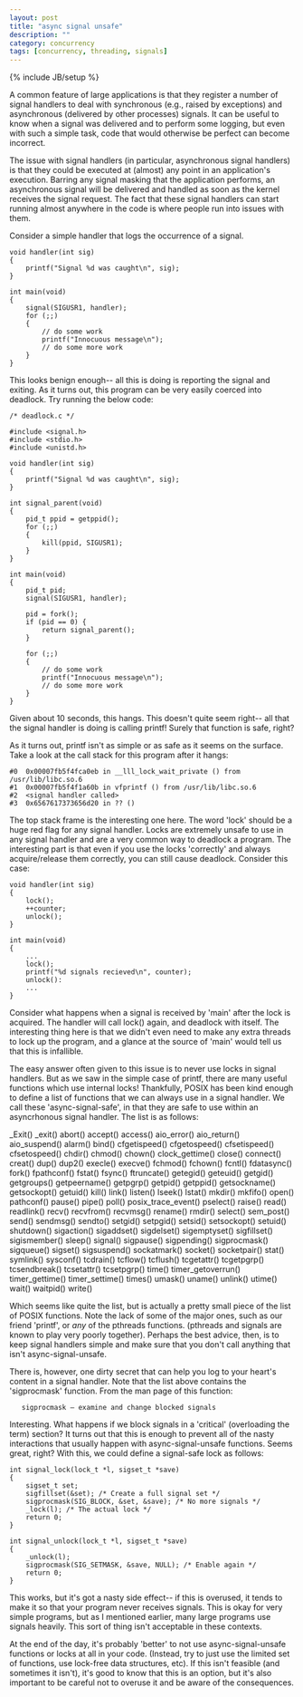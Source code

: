 ```yaml
---
layout: post
title: "async signal unsafe"
description: ""
category: concurrency
tags: [concurrency, threading, signals]
---
```

{% include JB/setup %}

A common feature of large applications is that they register a number of
signal handlers to deal with synchronous (e.g., raised by exceptions)
and asynchronous (delivered by other processes) signals. It can be
useful to know when a signal was delivered and to perform some logging,
but even with such a simple task, code that would otherwise be perfect
can become incorrect.

The issue with signal handlers (in particular, asynchronous signal
handlers) is that they could be executed at (almost) any point in an
application's execution. Barring any signal masking that the
application performs, an asynchronous signal will be delivered and
handled as soon as the kernel receives the signal request. The fact that
these signal handlers can start running almost anywhere in the code is
where people run into issues with them.

<!--break-->

Consider a simple handler that logs the occurrence of a signal.

    void handler(int sig)
    {
        printf("Signal %d was caught\n", sig);
    }

    int main(void)
    {
        signal(SIGUSR1, handler);
        for (;;)
        {
            // do some work
            printf("Innocuous message\n");
            // do some more work
        }
    }

This looks benign enough-- all this is doing is reporting the signal and
exiting. As it turns out, this program can be very easily coerced into
deadlock. Try running the below code:

    /* deadlock.c */

    #include <signal.h>
    #include <stdio.h>
    #include <unistd.h>

    void handler(int sig)
    {
        printf("Signal %d was caught\n", sig);
    }

    int signal_parent(void)
    {
        pid_t ppid = getppid();
        for (;;)
        {
            kill(ppid, SIGUSR1);
        }
    }

    int main(void)
    {
        pid_t pid;
        signal(SIGUSR1, handler);

        pid = fork();
        if (pid == 0) {
            return signal_parent();
        }

        for (;;)
        {
            // do some work
            printf("Innocuous message\n");
            // do some more work
        }
    }

Given about 10 seconds, this hangs. This doesn't quite seem right-- all
that the signal handler is doing is calling printf! Surely that function
is safe, right?

As it turns out, printf isn't as simple or as safe as it seems on the
surface. Take a look at the call stack for this program after it hangs:

    #0  0x00007fb5f4fca0eb in __lll_lock_wait_private () from /usr/lib/libc.so.6
    #1  0x00007fb5f4f1a60b in vfprintf () from /usr/lib/libc.so.6
    #2  <signal handler called>
    #3  0x6567617373656d20 in ?? ()

The top stack frame is the interesting one here. The word 'lock' should
be a huge red flag for any signal handler. Locks are extremely unsafe to
use in any signal handler and are a very common way to deadlock a
program. The interesting part is that even if you use the locks
'correctly' and always acquire/release them correctly, you can still
cause deadlock. Consider this case:

    void handler(int sig)
    {
        lock();
        ++counter;
        unlock();
    }

    int main(void)
    {
        ...
        lock();
        printf("%d signals recieved\n", counter);
        unlock(): 
        ...
    }

Consider what happens when a signal is received by 'main' after the lock
is acquired. The handler will call lock() again, and deadlock with
itself. The interesting thing here is that we didn't even need to make
any extra threads to lock up the program, and a glance at the source of
'main' would tell us that this is infallible.

The easy answer often given to this issue is to never use locks in
signal handlers. But as we saw in the simple case of printf,
there are many useful functions which use internal locks! Thankfully,
POSIX has been kind enough to define a list of functions that we can
always use in a signal handler. We call these 'async-signal-safe', in
that they are safe to use within an asyncrhonous signal handler. The
list is as follows:

_Exit() _exit() abort() accept() access() aio_error() aio_return()
aio_suspend() alarm() bind() cfgetispeed() cfgetospeed() cfsetispeed()
cfsetospeed() chdir() chmod() chown() clock_gettime() close() connect()
creat() dup() dup2() execle() execve() fchmod() fchown() fcntl()
fdatasync() fork() fpathconf() fstat() fsync() ftruncate() getegid()
geteuid() getgid() getgroups() getpeername() getpgrp() getpid()
getppid() getsockname() getsockopt() getuid() kill() link() listen()
lseek() lstat() mkdir() mkfifo() open() pathconf() pause() pipe() poll()
posix_trace_event() pselect() raise() read() readlink() recv()
recvfrom() recvmsg() rename() rmdir() select() sem_post() send()
sendmsg() sendto() setgid() setpgid() setsid() setsockopt() setuid()
shutdown() sigaction() sigaddset() sigdelset() sigemptyset()
sigfillset() sigismember() sleep() signal() sigpause() sigpending()
sigprocmask() sigqueue() sigset() sigsuspend() sockatmark() socket()
socketpair() stat() symlink() sysconf() tcdrain() tcflow() tcflush()
tcgetattr() tcgetpgrp() tcsendbreak() tcsetattr() tcsetpgrp() time()
timer_getoverrun() timer_gettime() timer_settime() times() umask()
uname() unlink() utime() wait() waitpid() write()

Which seems like quite the list, but is actually a pretty small piece of
the list of POSIX functions. Note the lack of some of the major ones,
such as our friend 'printf', or _any_ of the pthreads functions.
(pthreads and signals are known to play very poorly together). Perhaps
the best advice, then, is to keep signal handlers simple and make sure
that you don't call anything that isn't async-signal-unsafe.

There is, however, one dirty secret that can help you log to your
heart's content in a signal handler. Note that the list above contains
the 'sigprocmask' function. From the man page of this function:

       sigprocmask — examine and change blocked signals

Interesting. What happens if we block signals in a 'critical'
(overloading the term) section?  It turns out that this is enough to
prevent all of the nasty interactions that usually happen with
async-signal-unsafe functions.  Seems great, right? With this, we could
define a signal-safe lock as follows:

    int signal_lock(lock_t *l, sigset_t *save)
    {
        sigset_t set;
        sigfillset(&set); /* Create a full signal set */
        sigprocmask(SIG_BLOCK, &set, &save); /* No more signals */
        _lock(l); /* The actual lock */
        return 0;        
    }

    int signal_unlock(lock_t *l, sigset_t *save)
    {
        _unlock(l);
        sigprocmask(SIG_SETMASK, &save, NULL); /* Enable again */
        return 0;
    }

This works, but it's got a nasty side effect-- if this is overused, it
tends to make it so that your program never receives signals. This is
okay for very simple programs, but as I mentioned earlier, many large
programs use signals heavily. This sort of thing isn't acceptable in
these contexts.

At the end of the day, it's probably 'better' to not use
async-signal-unsafe functions or locks at all in your code. (Instead,
try to just use the limited set of functions, use lock-free data
structures, etc). If this isn't feasible (and sometimes it isn't), it's
good to know that this is an option, but it's also important to be
careful not to overuse it and be aware of the consequences.

 
